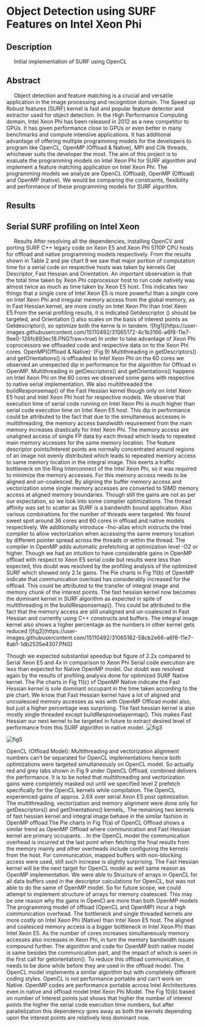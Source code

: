 
<BODY>

<DIV id="id_1">
<H1> Object Detection using SURF Features on Intel Xeon Phi </H1>
</DIV>
<DIV id="id_2_1">
<P class="p9 ft6"><H2> Description </H2></P>
<P class="p10 ft6">&nbsp;&nbsp;&nbsp;&nbsp;&nbsp;Initial implementation of SURF using OpenCL
</P>
</DIV>
<DIV id="id_2_2">
<P class="p9 ft6"><H2> Abstract </H2></P>
<P class="p12 ft6">&nbsp;&nbsp;&nbsp;&nbsp;&nbsp;Object detection and feature matching is a crucial and versatile application in the image processing and recognition domain. The Speed up Robust features (SURF) kernel is fast and popular feature detector and extractor used for object detection. In the High Performance Computing domain, Intel Xeon Phi has been released in 2012 as a new competitor to GPUs. It has given performance close to GPUs or even better in many benchmarks and compute intensive applications. It has additional advantage of offering multiple programming models for the developers to program like OpenCL, OpenMP (Offload &amp; Native), MPI and Cilk threads, whichever suits the developer the most. The aim of this project is to evaluate the programming models on Intel Xeon Phi for SURF algorithm and implement a feature matching application on Intel Xeon Phi. The programming models we analyze are OpenCL (Offload), OpenMP (Offload) and OpenMP (native). We would be comparing the constraints, flexibility and performance of these programming models for SURF algorithm.
</P>
<P class="p9 ft6"><H2> Results </H2></P>
<P class="p12 ft6"><H2> Serial SURF profiling on Intel Xeon </H2></P>
<P class="p12 ft6">&nbsp;&nbsp;&nbsp;&nbsp;&nbsp;Results
After resolving all the dependencies, installing OpenCV and porting SURF C++ legacy code on Xeon E5 and Xeon Phi 5110P
CPU hosts for offload and native programming models respectively. From the results shown in Table 2 and pie chart 9 we saw that
major portion of computation time for a serial code on respective hosts was taken by kernels Get Descriptor, Fast Hessian and
Orientation. An important observation is that the total time taken by Xeon Phi coprocessor host to run code natively was almost
twice as much as time taken by Xeon E5 host. This indicates two things that a single core of Intel Xeon E5 is more powerful than a
single core on Intel Xeon Phi and irregular memory access from the global memory, as in Fast Hessian kernel, are more costly on
Intel Xeon Phi than Intel Xeon E5.From the serial profiling results, it is indicated Getdescriptor () should be targeted, and
Orientation () also scales on the basis of interest points as Getdescriptor(), so optimize both the kerne ls in tandem.
![fig1](https://user-images.githubusercontent.com/15110492/31065172-4c1b3166-a6f8-11e7-9ee0-126fc693ec18.PNG?raw=true)
In order to take advantage of Xeon Phi coprocessors we offloaded code and respective data on to the Xeon Phi cores.
OpenMP(Offload & Native): (Fig 9) Multithreading in getDescriptors() and getOrientations() is offloaded to Intel Xeon Phi on the
60 cores we observed an unexpected dip in performance for the algorithm for Offload in OpenMP. Multithreading in
getDescriptors() and getOrientations() happens on Intel Xeon Phi on the 60 cores we observed some gains with respective to native
serial implementation. We also multithreaded the buildResponsemap() of the Fast Hessian kernel though only on Intel Xeon E5 host
and Intel Xeon Phi host for respective models. We observe that execution time of serial code running on Intel Xeon Phi is much
higher than serial code execution time on Intel Xeon E5 host. This dip in performance could be attributed to the fact that due to the
simultaneous accesses in multithreading, the memory access bandwidth requirement from the main memory increases drastically for
Intel Xeon Phi. The memory access are unaligned access of single FP data by each thread which leads to repeated main memory
accesses for the same memory location. The feature descriptor points/Interest points are normally concentrated around regions of an
image not evenly distributed which leads to repeated memory access to same memory location in the integral image. This exerts a
traffic bottleneck on the Ring Interconnect of the Intel Xeon Phi, so it was required to minimize the memory accesses. For this
memory access needs to be aligned and un-coalesced. By aligning the buffer memory access and vectorization some single memory
accesses are converted to SIMD memory access at aligned memory boundaries. Though still the gains are not as per our expectation,
so we look into some compiler optimizations. The thread affinity was set to scatter as SURF is a bandwidth bound application. Also
various combinations for the number of threads were targeted. We found sweet spot around 36 cores and 60 cores in offload and
native models respectively. We additionally introduce -fno-alias which instructs the Intel compiler to allow vectorization when
accessing the same memory location by different pointer spread across the threads or within the thread. The compiler in OpenMP
adds automatic prefetching at optimization level -O2 or higher.
Though we had an intuition to have considerable gains in OpenMP offload with respect to Xeon E5 serial code but results were
less than expected, this doubt was resolved by the profiling analysis of the optimized SURF which showed only 2.1x gains. The Pie
charts in Fig 11(b) of OpenMP indicate that communication overload has considerably increased for the offload. This could be
attributed to the transfer of integral image and memory chunk of the interest points. The fast hessian kernel now becomes the
dominant kernel in SURF algorithm as expected in spite of multithreading in the buildResponsemap(). This could be attributed to 
the fact that the memory access are still unaligned and un-coalesced in Fast Hessian and currently using C++ constructs and buffers.
The integral image kernel also shows a higher percentage as the numbers in other kernel gets reduced
![fig2](https://user-images.githubusercontent.com/15110492/31065182-58cb2e66-a6f8-11e7-8ab1-1db2535e4307.PNG)

Though we expected substantial speedup but figure of 2.2x compared to Serial Xeon E5 and 4x in comparison to Xeon Phi
Serial code execution are less than expected for Native OpenMP model. Our doubt was resolved again by the results of profiling
analysis done for optimized SURF Native kernel. The Pie charts in Fig 11(c) of OpenMP Native indicate the Fast Hessian kernel is
sole dominant occupant in the time taken according to the pie chart. We know that Fast Hessian kernel have a lot of aligned and uncoalesced
memory accesses as was with OpenMP Offload model also, but just a higher percentage was surprising. The fast hessian
kernel is also mostly single threaded except buildResponselayermap(). This makes Fast Hessian our next kernel to be targeted in
future to extract desired level of performance from this SURF algorithm in native model.
![fig3](https://user-images.githubusercontent.com/15110492/31065185-5a12368e-a6f8-11e7-9023-58a6244e3e29.PNG)

![fig5](https://user-images.githubusercontent.com/15110492/31065188-5ccf6860-a6f8-11e7-85a1-5a72e5999239.PNG)

OpenCL (Offload Model): Multithreading and vectorization alignment numbers can’t be separated for OpenCL implementations hence both optimizations were targeted simultaneously on OpenCL model. So actually red and grey tabs shown in 
Fig 9 under OpenCL Offload, combined delivers the performance. It is to be noted that multithreading and vectorization gains were
completely masked out until we specified level 2 prefetch specifically for the OpenCL kernels while compilation. The OpenCL
experienced gains of approx. 2.6X over serial Xeon E5 post optimization. The multithreading, vectorization and memory alignment
were done only for getDescriptors() and getOrientations() kernels,. The remaining two kernels of fast hessian kernel and integral
image behave in the similar fashion in OpenMP offload.The Pie charts in Fig 11(a) of OpenCL Offload shows a similar trend as
OpenMP Offload where communication and Fast Hessian kernel are primary occupants. . In the OpenCL model the communication
overhead is incurred at the last point when fetching the final results from the memory mainly and other overheads include
configuring the kernels from the host. For communication, mapped buffers with non-blocking access were used, still such increase
is slightly surprising. The Fast Hessian kernel will be the next target for OpenCL model as well same reason as OpenMP
implementation. We were able to Structure of arrays in OpenCL for all data buffers used in the descriptor calculations for OpenCL, 
but was not able to do the same of OpenMP model. So for future scope, we could attempt to implement structure of arrays for
memory coalesced. This may be one reason why the gains in OpenCl are more than both OpenMP models
The programming model of offload (OpenCL and OpenMP) incur a high communication overhead. The bottleneck and single
threaded kernels are more costly on Intel Xeon Phi (Native) than Intel Xeon E5 host. The aligned and coalesced memory access is a
bigger bottleneck in Intel Xeon Phi than Intel Xeon E5. As the number of cores increases simultaneously memory accesses also
increases in Xeon Phi, in turn the memory bandwidth issues compound further. The algorithm and code for OpenMP both native
model is same besides the communication part, and the impact of which is seen in the first call for getorientation(). To reduce this
offload communication, it needs to be done while before they are used in the offload model. The OpenCL model implements a
similar algorithm but with completely different coding styles. OpenCL is not performance portable and can’t work on Native.
OpenMP codes are performance portable across Intel Architectures even in native and offload model Intel Xeon Phi Model.
The Fig 10(b) based on number of Interest points just shows that higher the number of interest points the higher the serial code
execution time numbers, but after parallelization this dependency goes away as both the kernels depending upon the interest points
are relatively less dominant now.
</P>

</BODY>
</HTML>
